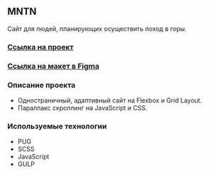 ## MNTN

Сайт для людей, планирующих осуществить поход в горы.

### [Ссылка на проект](https://lizaelkina.github.io/mountains-markup/ 'Выполненный проект')

### [Ссылка на макет в Figma](https://www.figma.com/design/QbwdN388rbZeolob6d9kQO/MNTN---Landing-Page-(Community)?node-id=0-1&t=qcCA7SPGNit60wxT-0 'Макет в Figma')

### Описание проекта

- Одностраничный, адаптивный сайт на Flexbox и Grid Layout.
- Параллакс скроллинг на JavaScript и CSS.

### Используемые технологии

- PUG
- SCSS
- JavaScript
- GULP
